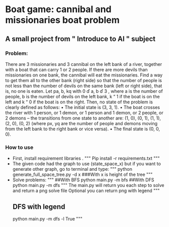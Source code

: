 # Boat game: cannibal and missionaries boat problem
## A small project from " Introduce to AI " subject
### Problem:
There are 3 missionaries and 3 cannibal on the left bank of a river, together with a boat that can carry 1 or 2 people. If there are more devils than missionaries on one bank, the cannibal will eat the missionaries. Find a way to get them all to the other bank (right side) so that the number of people is not less than the number of devils on the same bank (left or right side), that is, no one is eaten. Let pa, b, kq with 0 ď a, b ď 3 , where a is the number of people, b is the number of devils on the left bank, k “ 1 if the boat is on the left and k “ 0 if the boat is on the right. Then, no state of the problem is clearly defined as follows: • The initial state is (3, 3, 1).
• The boat crosses the river with 1 person, or 1 demon, or 1 person and 1 demon, or 2 people, or 2 demons – the transitions from one state to another are: (1, 0), (0, 1), (1, 1), (2, 0), (0, 2) (where px, yq are the number of people and demons moving from the left bank to the right bank or vice versa).
• The final state is (0, 0, 0).

### How to use
- First, install requirement libraries .
  """
  Pip install -r requirements.txt
  """
- The given code had the graph to use (state_space_x) but if you want to generate other graph, go to terminal and type:
  """
  python generate_full_space_tree.py -d x
  ###With x is height of the tree
  """
- Solve problems:
  """
  ##With BFS
  python main.py -m bfs
  ##With DFS
  python main.py -m dfs
  """
  The main.py will return you  each step to solve and return a png solve file
  Optional you can return png with legend
  """
  ## DFS with legend
  python main.py -m dfs -l True
  """
  
